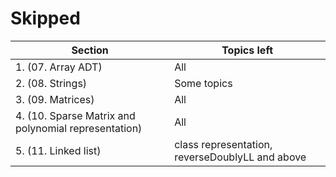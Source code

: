 # Skipped

| Section                                                | Topics left                                      |
| ------------------------------------------------------ | ------------------------------------------------ |
| 1. (07. Array ADT)                                     | All                                              |
| 2. (08. Strings)                                       | Some topics                                      |
| 3.   (09. Matrices)                                    | All                                              |
| 4.   (10. Sparse Matrix and polynomial representation) | All                                              |
| 5.   (11. Linked list)                                 | class representation,  reverseDoublyLL and above |


    